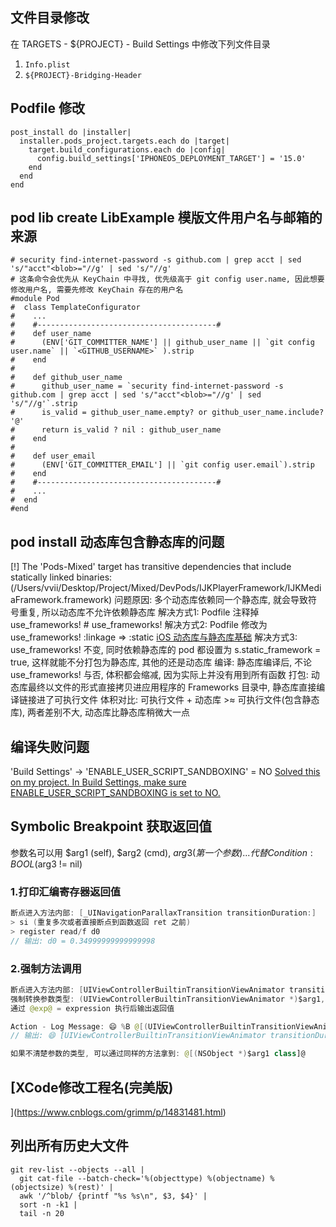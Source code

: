 ## 文件目录修改
在 TARGETS - ${PROJECT} - Build Settings 中修改下列文件目录
1. `Info.plist`
2. `${PROJECT}-Bridging-Header` 

## Podfile 修改
```
post_install do |installer|
  installer.pods_project.targets.each do |target|
    target.build_configurations.each do |config|
      config.build_settings['IPHONEOS_DEPLOYMENT_TARGET'] = '15.0'
    end
  end
end
```

## pod lib create LibExample 模版文件用户名与邮箱的来源
```
# security find-internet-password -s github.com | grep acct | sed 's/"acct"<blob>="//g' | sed 's/"//g'
# 这条命令会优先从 KeyChain 中寻找, 优先级高于 git config user.name, 因此想要修改用户名, 需要先修改 KeyChain 存在的用户名
#module Pod
#  class TemplateConfigurator
#    ...
#    #----------------------------------------#
#    def user_name
#      (ENV['GIT_COMMITTER_NAME'] || github_user_name || `git config user.name` || `<GITHUB_USERNAME>` ).strip
#    end
#    
#    def github_user_name
#      github_user_name = `security find-internet-password -s github.com | grep acct | sed 's/"acct"<blob>="//g' | sed 's/"//g'`.strip
#      is_valid = github_user_name.empty? or github_user_name.include? '@'
#      return is_valid ? nil : github_user_name
#    end
#    
#    def user_email
#      (ENV['GIT_COMMITTER_EMAIL'] || `git config user.email`).strip
#    end
#    #----------------------------------------#
#    ...
#  end
#end
```

## pod install 动态库包含静态库的问题
[!] The 'Pods-Mixed' target has transitive dependencies that include statically linked binaries: (/Users/vvii/Desktop/Project/Mixed/DevPods/IJKPlayerFramework/IJKMediaFramework.framework)
问题原因: 多个动态库依赖同一个静态库, 就会导致符号重复, 所以动态库不允许依赖静态库
解决方式1: Podfile 注释掉 use_frameworks! # use_frameworks!
解决方式2: Podfile 修改为 use_frameworks! :linkage => :static [iOS 动态库与静态库基础](https://www.jianshu.com/p/ca94f79c18c8)
解决方式3: use_frameworks! 不变, 同时依赖静态库的 pod 都设置为 s.static_framework = true, 这样就能不分打包为静态库, 其他的还是动态库
编译: 静态库编译后, 不论 use_frameworks! 与否, 体积都会缩减, 因为实际上并没有用到所有函数
打包: 动态库最终以文件的形式直接拷贝进应用程序的 Frameworks 目录中, 静态库直接编译链接进了可执行文件
体积对比: 可执行文件 + 动态库 >≈ 可执行文件(包含静态库), 两者差别不大, 动态库比静态库稍微大一点

## 编译失败问题
'Build Settings' -> 'ENABLE_USER_SCRIPT_SANDBOXING' = NO
[Solved this on my project. In Build Settings, make sure ENABLE_USER_SCRIPT_SANDBOXING is set to NO.](https://github.com/CocoaPods/CocoaPods/issues/12073#issuecomment-1737821281)

## Symbolic Breakpoint 获取返回值
参数名可以用 $arg1 (self), $arg2 (cmd), $arg3 (第一个参数) ... 代替
Condition: BOOL($arg3 != nil)

### 1.打印汇编寄存器返回值
``` swift
断点进入方法内部: [_UINavigationParallaxTransition transitionDuration:]  
> si (重复多次或者直接断点到函数返回 ret 之前)  
> register read/f d0
// 输出: d0 = 0.34999999999999998
```

### 2.强制方法调用
``` swift
断点进入方法内部: [UIViewControllerBuiltinTransitionViewAnimator transitionDuration:]  
强制转换参数类型: (UIViewControllerBuiltinTransitionViewAnimator *)$arg1, (_UIViewControllerTransitionContext *)$arg3  
通过 @exp@ = expression 执行后输出返回值 

Action - Log Message: 😄 %B @[(UIViewControllerBuiltinTransitionViewAnimator *)$arg1 transitionDuration:(_UIViewControllerTransitionContext *)$arg3]@
// 输出: 😄 [UIViewControllerBuiltinTransitionViewAnimator transitionDuration:] 0.40000000000000002

如果不清楚参数的类型, 可以通过同样的方法拿到: @[(NSObject *)$arg1 class]@
```
## [XCode修改工程名(完美版) 
](https://www.cnblogs.com/grimm/p/14831481.html)

## 列出所有历史大文件
```
git rev-list --objects --all |
  git cat-file --batch-check='%(objecttype) %(objectname) %(objectsize) %(rest)' |
  awk '/^blob/ {printf "%s %s\n", $3, $4}' |
  sort -n -k1 |
  tail -n 20
```
